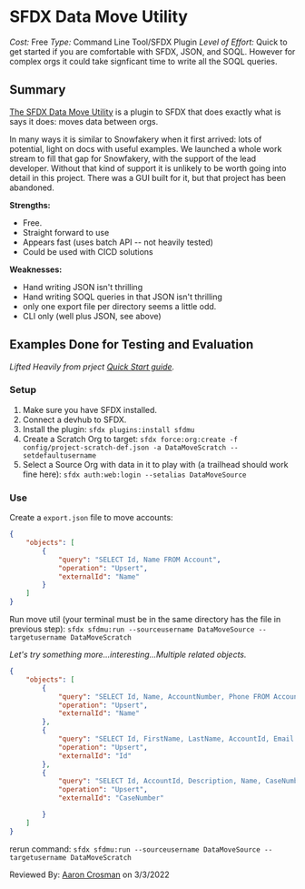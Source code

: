 # SFDX Data Move Utility

_Cost:_ Free
_Type:_ Command Line Tool/SFDX Plugin
_Level of Effort:_ Quick to get started if you are comfortable with SFDX, JSON, and SOQL. However for complex orgs it could take signficant time to write all the SOQL queries.

## Summary

[The SFDX Data Move Utility](https://github.com/forcedotcom/SFDX-Data-Move-Utility) is a plugin to SFDX that does exactly what is says it does: moves data between orgs.

In many ways it is similar to Snowfakery when it first arrived: lots of potential, light on docs with useful examples. We launched a whole work stream to fill that gap for Snowfakery, with the support of the lead developer. Without that kind of support it is unlikely to be worth going into detail in this project. There was a GUI built for it, but that project has been abandoned.



**Strengths:**
- Free.
- Straight forward to use
- Appears fast (uses batch API -- not heavily tested)
- Could be used with CICD solutions

**Weaknesses:**
- Hand writing JSON isn't thrilling
- Hand writing SOQL queries in that JSON isn't thrilling
- only one export file per directory seems a little odd.
- CLI only (well plus JSON, see above)

## Examples Done for Testing and Evaluation

_Lifted Heavily from prject [Quick Start guide](https://help.sfdmu.com/quick-start)._

### Setup

1. Make sure you have SFDX installed.
2. Connect a devhub to SFDX.
3. Install the plugin: `sfdx plugins:install sfdmu`
4. Create a Scratch Org to target: `sfdx force:org:create -f config/project-scratch-def.json -a DataMoveScratch --setdefaultusername`
5. Select a Source Org with data in it to play with (a trailhead should work fine here):
`sfdx auth:web:login --setalias DataMoveSource`


### Use

Create a `export.json` file to move accounts:
```json
{
    "objects": [
        {
            "query": "SELECT Id, Name FROM Account",
            "operation": "Upsert",
            "externalId": "Name"
        }
    ]
}
```

Run move util (your terminal must be in the same directory has the file in previous step):
`sfdx sfdmu:run --sourceusername DataMoveSource --targetusername DataMoveScratch`

_Let's try something more...interesting...Multiple related objects._

```json
{
    "objects": [
        {
            "query": "SELECT Id, Name, AccountNumber, Phone FROM Account",
            "operation": "Upsert",
            "externalId": "Name"
        },
        {
            "query": "SELECT Id, FirstName, LastName, AccountId, Email FROM Contact",
            "operation": "Upsert",
            "externalId": "Id"
        },
        {
            "query": "SELECT Id, AccountId, Description, Name, CaseNumber, ContactEmail, Priority, ContactId FROM Case",
            "operation": "Upsert",
            "externalId": "CaseNumber"

        }
    ]
}

```

rerun command:
`sfdx sfdmu:run --sourceusername DataMoveSource --targetusername DataMoveScratch`


Reviewed By: [Aaron Crosman](https://github.com/acrosman) on 3/3/2022
